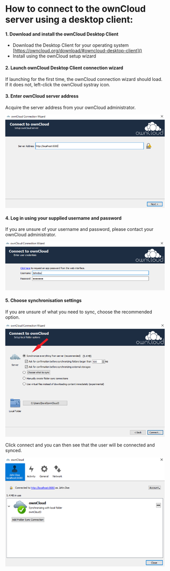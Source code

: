 # How to connect to the ownCloud server using a desktop client:

#### 1. Download and install the ownCloud Desktop Client
* Download the Desktop Client for your operating system [https://owncloud.org/download/#owncloud-desktop-client]()
* Install using the ownCloud setup wizard

#### 2. Launch ownCloud Desktop Client connection wizard
If launching for the first time, the ownCloud connection wizard should load. If it does not, left-click the ownCloud systray icon.

#### 3. Enter ownCloud server address
Acquire the server address from your ownCloud administrator.

<img src=".\images\owncloud_enter_owncloud_server_address.PNG" style="zoom:80%;" />

#### 4. Log in using your supplied username and password
If you are unsure of your username and password, please contact your ownCloud administrator.

![](.\images\owncloud_log_in_using_your_supplied_username_and_password.PNG)

#### 5. Choose synchronisation settings

If you are unsure of what you need to sync, choose the recommended option.

<img src=".\images\owncloud_choose_synchronisation_settings_1.png" style="zoom:80%;" />

Click connect and you can then see that the user will be connected and synced.

<img src=".\images\owncloud_choose_synchronisation_settings_2.PNG" style="zoom:80%;" />
